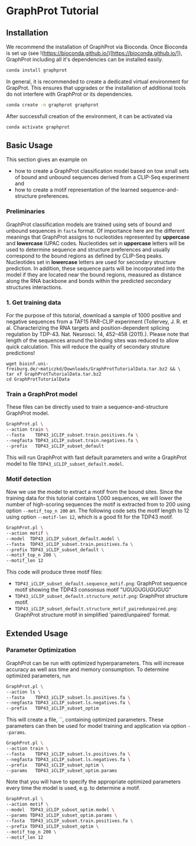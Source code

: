 # GraphProt Tutorial

## Installation

We recommend the installation of GraphProt via Bioconda. Once Bioconda is set up (see !(https://bioconda.github.io/)[https://bioconda.github.io/]), GraphProt including all it's dependencies can be installed easily.

```bash
conda install graphprot
```

In general, it is recommended to create a dedicated virtual environment for GrapProt. This ensures that upgrades or the installation of additional tools do not interfere with GraphProt or its dependencies.

```bash
conda create -n graphprot graphprot
```

After successfull creation of the environment, it can be activated via

```bash
conda activate graphprot
```

## Basic Usage

This section gives an example on

* how to create a GraphProt classification model based on tow small sets of bound and unbound sequences derived from a CLIP-Seq experiment and
* how to create a motif representation of the learned sequence-and-structure preferences.

### Preliminaries

GraphProt classification models are trained using sets of bound and unbound sequences in `fasta` format. Of importance here are the different meanings that GraphProt assigns to nucleotides represented by **uppercase** and **lowercase** IUPAC codes. Nucleotides set in **uppercase** letters will be used to  determine sequence and structure preferences and usually correspond to the bound regions as defined by CLIP-Seq peaks. Nucleotides set in **lowercase** letters are used for secondary structure prediction. In addition, these sequence parts will be incorporated into the model if they are located near the bound regions, measured as distance along the RNA backbone and bonds within the predicted secondary structures interactions.

### 1. Get training data

For the purpose of this tutorial, download a sample of 1000 positive and negative sequences from a TAF15 PAR-CLIP experiment (Tollervey, J. R. et al. Characterizing the RNA targets and position-dependent splicing regulation by TDP-43. Nat. Neurosci. 14, 452–458 (2011).). Please note that length of the sequences around the binding sites was reduced to allow quick calculation. This will reduce the quality of secondary struture predictions!

```
wget bioinf.uni-freiburg.de/~maticzkd/Downloads/GraphProtTutorialData.tar.bz2 && \
tar xf GraphProtTutorialData.tar.bz2
cd GraphProtTutorialData
```

### Train a GraphProt model

These files can be directly used to train a sequence-and-structure GraphProt model.

```bash
GraphProt.pl \
--action train \
--fasta    TDP43_iCLIP_subset.train.positives.fa \
--negfasta TDP43_iCLIP_subset.train.negatives.fa \
--prefix   TDP43_iCLIP_subset_default
```

This will run GraphProt with fast default parameters and write a GraphProt model to file `TDP43_iCLIP_subset_default.model`.

### Motif detection

Now we use the model to extract a motif from the bound sites. Since the training data for this tutorial contains 1,000 sequences, we will lower the number of high-scoring sequences the motif is extracted from to 200 using option `--motif_top_n 200` an. The following code sets the motif length to 12 using option `--motif-len 12`, which is a good fit for the TDP43 motif.

```bash
GraphProt.pl \
--action motif \
--model  TDP43_iCLIP_subset_default.model \
--fasta  TDP43_iCLIP_subset.train.positives.fa \
--prefix TDP43_iCLIP_subset_default \
--motif_top_n 200 \
--motif_len 12
```

This code will produce three motif files:

* `TDP43_iCLIP_subset_default.sequence_motif.png`: GraphProt sequence motif showing the TDP43 consonsus motif "UGUGUGUGUGUG"
* `TDP43_iCLIP_subset_default.structure_motif.png`: GraphProt structure motif.
* `TDP43_iCLIP_subset_default.structure_motif_pairedunpaired.png`: GraphProt structure motif in simplified 'paired/unpaired' format.

## Extended Usage

### Parameter Optimization

GraphProt can be run with optimized hyperparameters. This will increase accuracy as well ass time and memory consumption. To determine optimized parameters, run

```bash
GraphProt.pl \
--action ls \
--fasta    TDP43_iCLIP_subset.ls.positives.fa \
--negfasta TDP43_iCLIP_subset.ls.negatives.fa \
--prefix   TDP43_iCLIP_subset_optim
```

This will create a file, ``, containing optimized parameters. These parameters can then be used for model training and application via option `--params`.

```bash
GraphProt.pl \
--action train \
--fasta    TDP43_iCLIP_subset.ls.positives.fa \
--negfasta TDP43_iCLIP_subset.ls.negatives.fa \
--prefix   TDP43_iCLIP_subset_optim \
--params   TDP43_iCLIP_subset_optim.params
```

Note that you will have to specify the appropriate optimized parameters every time the model is used, e.g. to determine a motif.

```bash
GraphProt.pl \
--action motif \
--model  TDP43_iCLIP_subset_optim.model \
--params TDP43_iCLIP_subset_optim.params \
--fasta  TDP43_iCLIP_subset.train.positives.fa \
--prefix TDP43_iCLIP_subset_optim \
--motif_top_n 200 \
--motif_len 12
```
